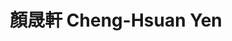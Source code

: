 ---
chinese_name: 顏晟軒
english_name: Cheng-Hsuan Yen
title: "顏晟軒 Cheng-Hsuan Yen"
id: chenghsuanyen
collection: members
position: Alumni
type: alumni
venue: "還在等offer"
department: "還在等offer"
location: "Taipei, Taiwan"
image_path: https://source.unsplash.com/collection/139386/600x600?a=.png
photo: alumni/chenghsuanyen.jpeg
cohort: Class of 2023
---